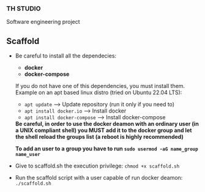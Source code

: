 ### TH STUDIO
Software engineering project

## Scaffold
- Be careful to install all the dependecies: 
    - <b>docker</b> 
    - <b>docker-compose</b>
    
    If you do not have one of this dependencies, you must install them.  
    Example on an apt based linux distro (tried on Ubuntu 22.04 LTS):
    - `apt update` --> Update repository (run it only if you need to)
    - `apt install docker.io` --> Install docker
    - `apt install docker-compose` --> Install docker-compose
    
    <b>
    Be careful, in order to use the docker deamon with an ordinary user (in a UNIX compliant shell) you MUST add it to the docker group and let the shell reload the groups list (a reboot is highly recommended)  
    
    To add an user to a group you have to run  `sudo usermod -aG name_group name_user`
    </b>  

- Give to scaffold.sh the execution privilege: `chmod +x scaffold.sh`
- Run the scaffold script with a user capable of run docker deamon: `./scaffold.sh`